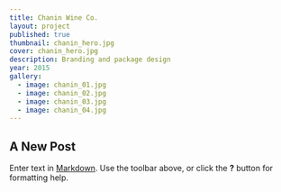 ```yaml
---
title: Chanin Wine Co.
layout: project
published: true
thumbnail: chanin_hero.jpg
cover: chanin_hero.jpg
description: Branding and package design
year: 2015
gallery: 
  - image: chanin_01.jpg
  - image: chanin_02.jpg
  - image: chanin_03.jpg
  - image: chanin_04.jpg
---
```



## A New Post

Enter text in [Markdown](http://daringfireball.net/projects/markdown/). Use the toolbar above, or click the **?** button for formatting help.
